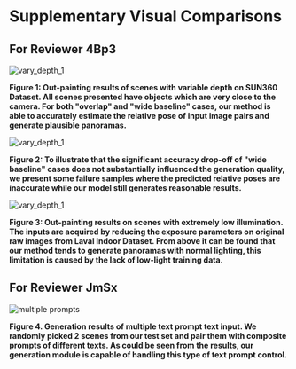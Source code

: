 # Supplementary Visual Comparisons

## For Reviewer 4Bp3

![vary_depth_1](figs/vary_depth_1.png)

**Figure 1: Out-painting results of scenes with variable depth on SUN360 Dataset. All scenes presented have objects which are very close to the camera. For both "overlap" and "wide baseline" cases, our method is able to accurately estimate the relative pose of input image pairs and generate plausible panoramas.**

![vary_depth_1](figs/vary_depth_2.png)

**Figure 2: To illustrate that the significant accuracy drop-off of "wide baseline" cases does not substantially influenced the generation quality, we present some failure samples where the predicted relative poses are inaccurate while our model still generates reasonable results.**

![vary_depth_1](figs/laval_low_light.png)

**Figure 3: Out-painting results on scenes with extremely low illumination. The inputs are acquired by reducing the exposure parameters on original raw images from Laval Indoor Dataset. From above it can be found that our method tends to generate panoramas with normal lighting, this limitation is caused by the lack of low-light training data.**

## For Reviewer JmSx

![multiple prompts](figs/multi_prompts.png)

**Figure 4. Generation results of multiple text prompt text input. We randomly picked 2 scenes from our test set and pair them with composite prompts of different texts. As could be seen from the results, our generation module is capable of handling this type of text prompt control.**
